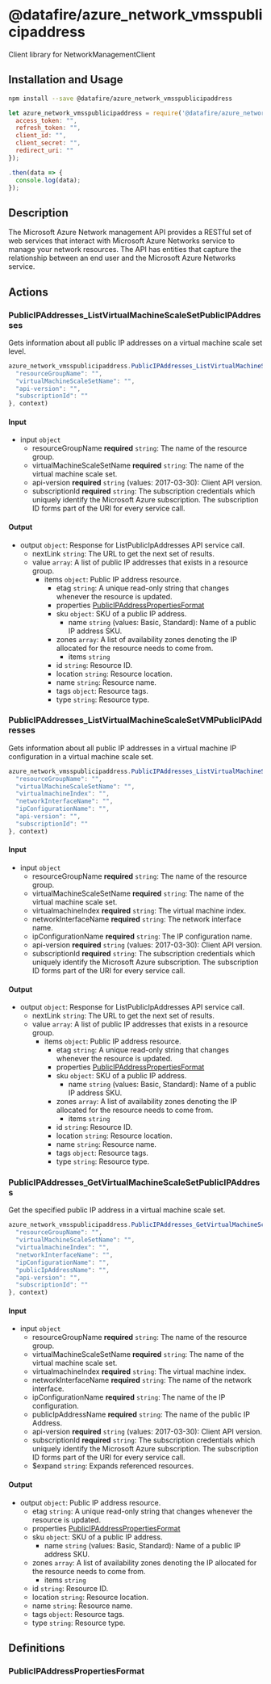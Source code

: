 # @datafire/azure_network_vmsspublicipaddress

Client library for NetworkManagementClient

## Installation and Usage
```bash
npm install --save @datafire/azure_network_vmsspublicipaddress
```
```js
let azure_network_vmsspublicipaddress = require('@datafire/azure_network_vmsspublicipaddress').create({
  access_token: "",
  refresh_token: "",
  client_id: "",
  client_secret: "",
  redirect_uri: ""
});

.then(data => {
  console.log(data);
});
```

## Description

The Microsoft Azure Network management API provides a RESTful set of web services that interact with Microsoft Azure Networks service to manage your network resources. The API has entities that capture the relationship between an end user and the Microsoft Azure Networks service.

## Actions

### PublicIPAddresses_ListVirtualMachineScaleSetPublicIPAddresses
Gets information about all public IP addresses on a virtual machine scale set level.


```js
azure_network_vmsspublicipaddress.PublicIPAddresses_ListVirtualMachineScaleSetPublicIPAddresses({
  "resourceGroupName": "",
  "virtualMachineScaleSetName": "",
  "api-version": "",
  "subscriptionId": ""
}, context)
```

#### Input
* input `object`
  * resourceGroupName **required** `string`: The name of the resource group.
  * virtualMachineScaleSetName **required** `string`: The name of the virtual machine scale set.
  * api-version **required** `string` (values: 2017-03-30): Client API version.
  * subscriptionId **required** `string`: The subscription credentials which uniquely identify the Microsoft Azure subscription. The subscription ID forms part of the URI for every service call.

#### Output
* output `object`: Response for ListPublicIpAddresses API service call.
  * nextLink `string`: The URL to get the next set of results.
  * value `array`: A list of public IP addresses that exists in a resource group.
    * items `object`: Public IP address resource.
      * etag `string`: A unique read-only string that changes whenever the resource is updated.
      * properties [PublicIPAddressPropertiesFormat](#publicipaddresspropertiesformat)
      * sku `object`: SKU of a public IP address.
        * name `string` (values: Basic, Standard): Name of a public IP address SKU.
      * zones `array`: A list of availability zones denoting the IP allocated for the resource needs to come from.
        * items `string`
      * id `string`: Resource ID.
      * location `string`: Resource location.
      * name `string`: Resource name.
      * tags `object`: Resource tags.
      * type `string`: Resource type.

### PublicIPAddresses_ListVirtualMachineScaleSetVMPublicIPAddresses
Gets information about all public IP addresses in a virtual machine IP configuration in a virtual machine scale set.


```js
azure_network_vmsspublicipaddress.PublicIPAddresses_ListVirtualMachineScaleSetVMPublicIPAddresses({
  "resourceGroupName": "",
  "virtualMachineScaleSetName": "",
  "virtualmachineIndex": "",
  "networkInterfaceName": "",
  "ipConfigurationName": "",
  "api-version": "",
  "subscriptionId": ""
}, context)
```

#### Input
* input `object`
  * resourceGroupName **required** `string`: The name of the resource group.
  * virtualMachineScaleSetName **required** `string`: The name of the virtual machine scale set.
  * virtualmachineIndex **required** `string`: The virtual machine index.
  * networkInterfaceName **required** `string`: The network interface name.
  * ipConfigurationName **required** `string`: The IP configuration name.
  * api-version **required** `string` (values: 2017-03-30): Client API version.
  * subscriptionId **required** `string`: The subscription credentials which uniquely identify the Microsoft Azure subscription. The subscription ID forms part of the URI for every service call.

#### Output
* output `object`: Response for ListPublicIpAddresses API service call.
  * nextLink `string`: The URL to get the next set of results.
  * value `array`: A list of public IP addresses that exists in a resource group.
    * items `object`: Public IP address resource.
      * etag `string`: A unique read-only string that changes whenever the resource is updated.
      * properties [PublicIPAddressPropertiesFormat](#publicipaddresspropertiesformat)
      * sku `object`: SKU of a public IP address.
        * name `string` (values: Basic, Standard): Name of a public IP address SKU.
      * zones `array`: A list of availability zones denoting the IP allocated for the resource needs to come from.
        * items `string`
      * id `string`: Resource ID.
      * location `string`: Resource location.
      * name `string`: Resource name.
      * tags `object`: Resource tags.
      * type `string`: Resource type.

### PublicIPAddresses_GetVirtualMachineScaleSetPublicIPAddress
Get the specified public IP address in a virtual machine scale set.


```js
azure_network_vmsspublicipaddress.PublicIPAddresses_GetVirtualMachineScaleSetPublicIPAddress({
  "resourceGroupName": "",
  "virtualMachineScaleSetName": "",
  "virtualmachineIndex": "",
  "networkInterfaceName": "",
  "ipConfigurationName": "",
  "publicIpAddressName": "",
  "api-version": "",
  "subscriptionId": ""
}, context)
```

#### Input
* input `object`
  * resourceGroupName **required** `string`: The name of the resource group.
  * virtualMachineScaleSetName **required** `string`: The name of the virtual machine scale set.
  * virtualmachineIndex **required** `string`: The virtual machine index.
  * networkInterfaceName **required** `string`: The name of the network interface.
  * ipConfigurationName **required** `string`: The name of the IP configuration.
  * publicIpAddressName **required** `string`: The name of the public IP Address.
  * api-version **required** `string` (values: 2017-03-30): Client API version.
  * subscriptionId **required** `string`: The subscription credentials which uniquely identify the Microsoft Azure subscription. The subscription ID forms part of the URI for every service call.
  * $expand `string`: Expands referenced resources.

#### Output
* output `object`: Public IP address resource.
  * etag `string`: A unique read-only string that changes whenever the resource is updated.
  * properties [PublicIPAddressPropertiesFormat](#publicipaddresspropertiesformat)
  * sku `object`: SKU of a public IP address.
    * name `string` (values: Basic, Standard): Name of a public IP address SKU.
  * zones `array`: A list of availability zones denoting the IP allocated for the resource needs to come from.
    * items `string`
  * id `string`: Resource ID.
  * location `string`: Resource location.
  * name `string`: Resource name.
  * tags `object`: Resource tags.
  * type `string`: Resource type.



## Definitions

### PublicIPAddressPropertiesFormat



